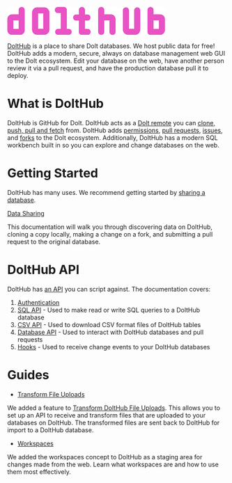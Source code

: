 ![](../../.gitbook/assets/dolthub-logo.png)

[DoltHub](https://www.dolthub.com) is a place to share Dolt databases. We host public data for free! DoltHub adds a modern, secure, always on database management web GUI to the Dolt ecosystem. Edit your database on the web, have another person review it via a pull request, and have the production database pull it to deploy.

# What is DoltHub

DoltHub is GitHub for Dolt. DoltHub acts as a [Dolt remote](../../concepts/dolt/git/remotes.md) you can [clone, push, pull and fetch](../../reference/cli.md) from. DoltHub adds [permissions](../../concepts/dolthub/permissions.md), [pull requests](../../concepts/dolthub/prs.md), [issues](../../concepts/dolthub/issues.md), and [forks](../../concepts/dolthub/forks.md) to the Dolt ecosystem. Additionally, DoltHub has a modern SQL workbench built in so you can explore and change databases on the web.

# Getting Started

DoltHub has many uses. We recommend getting started by [sharing a database](./data-sharing.md).

[Data Sharing](./data-sharing.md)

This documentation will walk you through discovering data on DoltHub, cloning a copy locally, making a change on a fork, and submitting a pull request to the original database.

# DoltHub API

DoltHub has [an API](./dolthub-api/README.md) you can script against. The documentation covers:

1. [Authentication](./dolthub-api/authentication.md)
2. [SQL API](./dolthub-api/sql.md) - Used to make read or write SQL queries to a DoltHub database
3. [CSV API](./dolthub-api/csv.md) - Used to download CSV format files of DoltHub tables
4. [Database API](./dolthub-api/database.md) - Used to interact with DoltHub databases and pull requests
5. [Hooks](./dolthub-api/hooks.md) - Used to receive change events to your DoltHub databases

# Guides

- [Transform File Uploads](./transform-uploads.md)

We added a feature to [Transform DoltHub File Uploads](./transform-uploads.md). This allows you to set up an API to receive and transform files that are uploaded to your databases on DoltHub. The transformed files are sent back to DoltHub for import to a DoltHub database.

- [Workspaces](./workspaces.md)

We added the workspaces concept to DoltHub as a staging area for changes made from the
web. Learn what workspaces are and how to use them most effectively.
